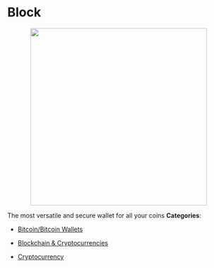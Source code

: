 # Block

<p align="center">
    <img width="400" src="https://raw.githubusercontent.com/awesome-apis/awesome-apis/apis/block/logo_256x256.png" />
</p>


The most versatile and secure wallet for all your coins
**Categories**:

- [Bitcoin/Bitcoin Wallets](https://github/awesome-apis/awesome-apis#bitcoin-bitcoin-wallets)

- [Blockchain & Cryptocurrencies](https://github/awesome-apis/awesome-apis#blockchain-and-cryptocurrencies)

- [Cryptocurrency](https://github/awesome-apis/awesome-apis#cryptocurrency)



